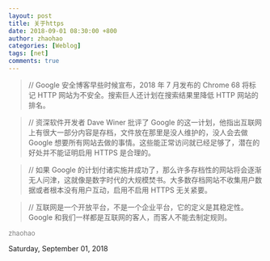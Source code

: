 ```yaml
---
layout: post
title: 关于https
date: 2018-09-01 08:30:00 +800
author: zhaohao
categories: [Weblog]
tags: [net]
comments: true 
---
```


>// Google 安全博客早些时候宣布，2018 年 7 月发布的 Chrome 68 将标记 HTTP 网站为不安全。搜索巨人还计划在搜索结果里降低 HTTP 网站的排名。

>// 资深软件开发者 Dave Winer 批评了 Google 的这一计划，他指出互联网上有很大一部分内容是存档，文件放在那里是没人维护的，没人会去做 Google 想要所有网站去做的事情。这些能正常访问就已经足够了，潜在的好处并不能证明启用 HTTPS 是合理的。

>// 如果 Google 的计划付诸实施并成功了，那么许多存档性的网站将会逐渐无人问津，这就像是数字时代的大规模焚书。大多数存档网站不收集用户数据或者根本没有用户互动，启用不启用 HTTPS 无关紧要。

>// 互联网是一个开放平台，不是一个企业平台，它的定义是其稳定性。Google 和我们一样都是互联网的客人，而客人不能去制定规则。

<div><font size="2" color="gray">zhaohao</font></div>

Saturday, September 01, 2018 